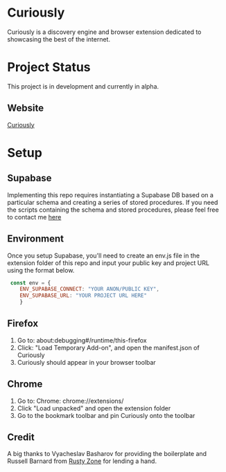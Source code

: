 # Curiously
Curiously is a discovery engine and browser extension dedicated to showcasing the best of the internet.

# Project Status
This project is in development and currently in alpha.

## Website
[Curiously](https://curiously.cc)

# Setup 

## Supabase 

Implementing this repo requires instantiating a Supabase DB based on a particular schema and creating a series of stored procedures. If you need the scripts containing the schema and stored procedures, please feel free to contact me [here](curiouslyapp@gmail.com)

## Environment

Once you setup Supabase, you'll need to create an env.js file in the extension folder of this repo and input your public key and project URL using the format below.

```js
 const env = {
    ENV_SUPABASE_CONNECT: "YOUR ANON/PUBLIC KEY",
    ENV_SUPABASE_URL: "YOUR PROJECT URL HERE"
    }
```

## Firefox
1. Go to: about:debugging#/runtime/this-firefox
2. Click: "Load Temporary Add-on", and open the manifest.json of Curiously
3. Curiously should appear in your browser toolbar

## Chrome
1. Go to: Chrome: chrome://extensions/
2. Click "Load unpacked" and open the extension folder
3. Go to the bookmark toolbar and pin Curiously onto the toolbar

## Credit
A big thanks to Vyacheslav Basharov for providing the boilerplate and Russell Barnard from [Rusty Zone](https://www.youtube.com/channel/UC-h4Q0_5zTX66AxJucRmxRQ) for lending a hand.
